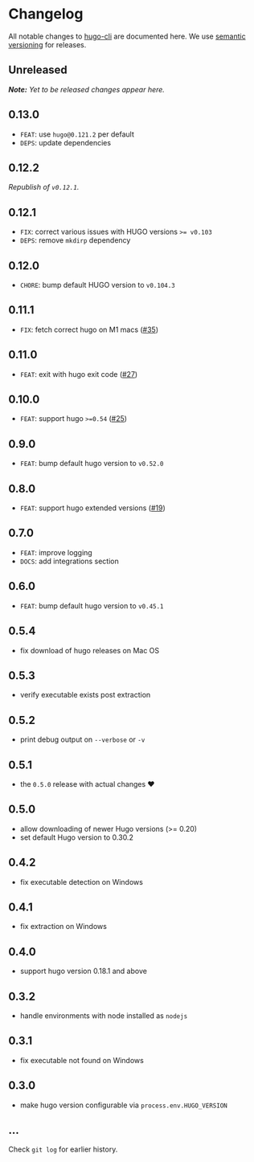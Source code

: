 # Changelog

All notable changes to [hugo-cli](https://github.com/nikku/hugo-cli) are documented here. We use [semantic versioning](http://semver.org/) for releases.

## Unreleased

___Note:__ Yet to be released changes appear here._

## 0.13.0

* `FEAT`: use `hugo@0.121.2` per default
* `DEPS`: update dependencies

## 0.12.2

_Republish of `v0.12.1`._

## 0.12.1

* `FIX`: correct various issues with HUGO versions `>= v0.103`
* `DEPS`: remove `mkdirp` dependency

## 0.12.0

* `CHORE`: bump default HUGO version to `v0.104.3`

## 0.11.1

* `FIX`: fetch correct hugo on M1 macs ([#35](https://github.com/nikku/hugo-cli/issues/35))

## 0.11.0

* `FEAT`: exit with hugo exit code ([#27](https://github.com/nikku/hugo-cli/pull/27))

## 0.10.0

* `FEAT`: support hugo `>=0.54` ([#25](https://github.com/nikku/hugo-cli/pull/25))

## 0.9.0

* `FEAT`: bump default hugo version to `v0.52.0`

## 0.8.0

* `FEAT`: support hugo extended versions ([#19](https://github.com/nikku/hugo-cli/pull/19))

## 0.7.0

* `FEAT`: improve logging
* `DOCS`: add integrations section

## 0.6.0

* `FEAT`: bump default hugo version to `v0.45.1`

## 0.5.4

* fix download of hugo releases on Mac OS

## 0.5.3

* verify executable exists post extraction

## 0.5.2

* print debug output on `--verbose` or `-v`

## 0.5.1

* the `0.5.0` release with actual changes :heart:

## 0.5.0

* allow downloading of newer Hugo versions (>= 0.20)
* set default Hugo version to 0.30.2

## 0.4.2

* fix executable detection on Windows

## 0.4.1

* fix extraction on Windows

## 0.4.0

* support hugo version 0.18.1 and above

## 0.3.2

* handle environments with node installed as `nodejs`

## 0.3.1

* fix executable not found on Windows

## 0.3.0

* make hugo version configurable via `process.env.HUGO_VERSION`

## ...

Check `git log` for earlier history.
